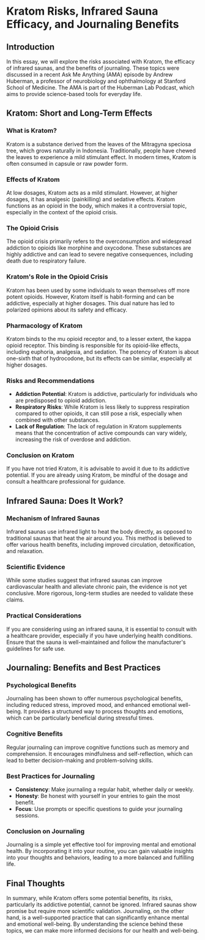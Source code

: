 # Kratom Risks, Infrared Sauna Efficacy, and Journaling Benefits

## Introduction

In this essay, we will explore the risks associated with Kratom, the efficacy of infrared saunas, and the benefits of journaling. These topics were discussed in a recent Ask Me Anything (AMA) episode by Andrew Huberman, a professor of neurobiology and ophthalmology at Stanford School of Medicine. The AMA is part of the Huberman Lab Podcast, which aims to provide science-based tools for everyday life.

## Kratom: Short and Long-Term Effects

### What is Kratom?

Kratom is a substance derived from the leaves of the Mitragyna speciosa tree, which grows naturally in Indonesia. Traditionally, people have chewed the leaves to experience a mild stimulant effect. In modern times, Kratom is often consumed in capsule or raw powder form.

### Effects of Kratom

At low dosages, Kratom acts as a mild stimulant. However, at higher dosages, it has analgesic (painkilling) and sedative effects. Kratom functions as an opioid in the body, which makes it a controversial topic, especially in the context of the opioid crisis.

### The Opioid Crisis

The opioid crisis primarily refers to the overconsumption and widespread addiction to opioids like morphine and oxycodone. These substances are highly addictive and can lead to severe negative consequences, including death due to respiratory failure.

### Kratom's Role in the Opioid Crisis

Kratom has been used by some individuals to wean themselves off more potent opioids. However, Kratom itself is habit-forming and can be addictive, especially at higher dosages. This dual nature has led to polarized opinions about its safety and efficacy.

### Pharmacology of Kratom

Kratom binds to the mu opioid receptor and, to a lesser extent, the kappa opioid receptor. This binding is responsible for its opioid-like effects, including euphoria, analgesia, and sedation. The potency of Kratom is about one-sixth that of hydrocodone, but its effects can be similar, especially at higher dosages.

### Risks and Recommendations

- **Addiction Potential**: Kratom is addictive, particularly for individuals who are predisposed to opioid addiction.
- **Respiratory Risks**: While Kratom is less likely to suppress respiration compared to other opioids, it can still pose a risk, especially when combined with other substances.
- **Lack of Regulation**: The lack of regulation in Kratom supplements means that the concentration of active compounds can vary widely, increasing the risk of overdose and addiction.

### Conclusion on Kratom

If you have not tried Kratom, it is advisable to avoid it due to its addictive potential. If you are already using Kratom, be mindful of the dosage and consult a healthcare professional for guidance.

## Infrared Sauna: Does It Work?

### Mechanism of Infrared Saunas

Infrared saunas use infrared light to heat the body directly, as opposed to traditional saunas that heat the air around you. This method is believed to offer various health benefits, including improved circulation, detoxification, and relaxation.

### Scientific Evidence

While some studies suggest that infrared saunas can improve cardiovascular health and alleviate chronic pain, the evidence is not yet conclusive. More rigorous, long-term studies are needed to validate these claims.

### Practical Considerations

If you are considering using an infrared sauna, it is essential to consult with a healthcare provider, especially if you have underlying health conditions. Ensure that the sauna is well-maintained and follow the manufacturer's guidelines for safe use.

## Journaling: Benefits and Best Practices

### Psychological Benefits

Journaling has been shown to offer numerous psychological benefits, including reduced stress, improved mood, and enhanced emotional well-being. It provides a structured way to process thoughts and emotions, which can be particularly beneficial during stressful times.

### Cognitive Benefits

Regular journaling can improve cognitive functions such as memory and comprehension. It encourages mindfulness and self-reflection, which can lead to better decision-making and problem-solving skills.

### Best Practices for Journaling

- **Consistency**: Make journaling a regular habit, whether daily or weekly.
- **Honesty**: Be honest with yourself in your entries to gain the most benefit.
- **Focus**: Use prompts or specific questions to guide your journaling sessions.

### Conclusion on Journaling

Journaling is a simple yet effective tool for improving mental and emotional health. By incorporating it into your routine, you can gain valuable insights into your thoughts and behaviors, leading to a more balanced and fulfilling life.

## Final Thoughts

In summary, while Kratom offers some potential benefits, its risks, particularly its addictive potential, cannot be ignored. Infrared saunas show promise but require more scientific validation. Journaling, on the other hand, is a well-supported practice that can significantly enhance mental and emotional well-being. By understanding the science behind these topics, we can make more informed decisions for our health and well-being.